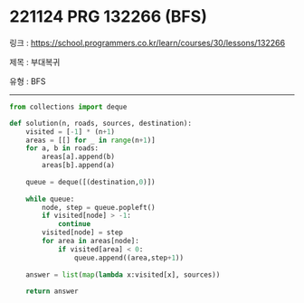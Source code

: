 # 221124 PRG 132266 (BFS)

링크 : https://school.programmers.co.kr/learn/courses/30/lessons/132266

제목 : 부대복귀

유형 : BFS

---

```python
from collections import deque 

def solution(n, roads, sources, destination):
    visited = [-1] * (n+1)
    areas = [[] for _ in range(n+1)]
    for a, b in roads:
        areas[a].append(b)
        areas[b].append(a)
    
    queue = deque([(destination,0)])
    
    while queue:
        node, step = queue.popleft()
        if visited[node] > -1:
            continue
        visited[node] = step
        for area in areas[node]:
            if visited[area] < 0:
                queue.append((area,step+1))
    
    answer = list(map(lambda x:visited[x], sources))
    
    return answer
```